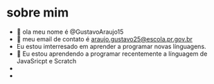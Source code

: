 # sobre mim 
- 👋 ola meu nome é @GustavoAraujo15
- 👀 meu email de contato é araujo.gustavo25@escola.pr.gov.br
- Eu estou imterresado em aprender a programar novas línguagens.
- 💞 Eu estou aprendendo a programar recentemente a línguagem de JavaSricpt e Scratch
-
- 


